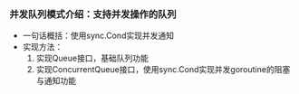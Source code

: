 ### 并发队列模式介绍：支持并发操作的队列

- 一句话概括：使用sync.Cond实现并发通知
- 实现方法：
    1. 实现Queue接口，基础队列功能
    2. 实现ConcurrentQueue接口，使用sync.Cond实现并发goroutine的阻塞与通知功能